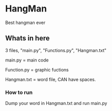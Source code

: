 # HangMan
Best hangman ever
## Whats in here
3 files, "main.py", "Functions.py", "Hangman.txt"

main.py = main code

Function.py = graphic fuctions

Hangman.txt = word file, CAN have spaces.

### How to run
Dump your word in Hangman.txt and run main.py

